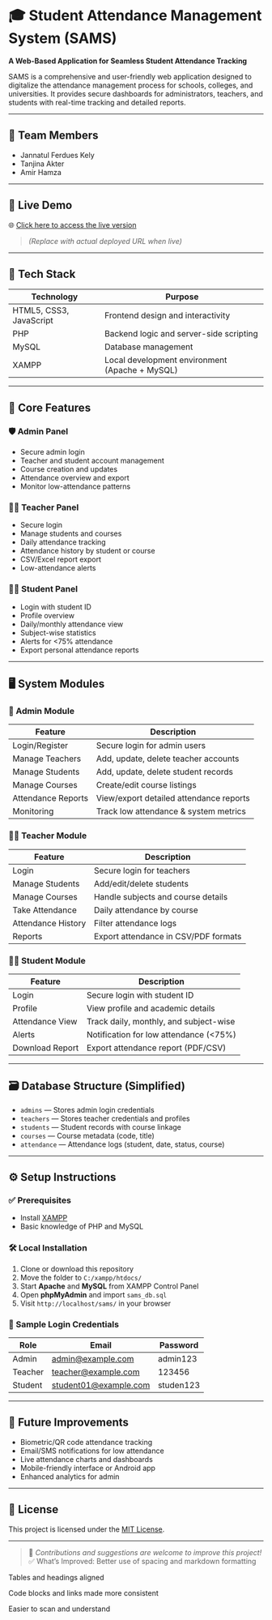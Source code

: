# 🎓 Student Attendance Management System (SAMS)

**A Web-Based Application for Seamless Student Attendance Tracking**

SAMS is a comprehensive and user-friendly web application designed to digitalize the attendance management process for schools, colleges, and universities. It provides secure dashboards for administrators, teachers, and students with real-time tracking and detailed reports.

---

## 👥 Team Members

- Jannatul Ferdues Kely  
- Tanjina Akter  
- Amir Hamza  

---

## 🚀 Live Demo

🌐 [Click here to access the live version](http://localhost/sams/)  
> *(Replace with actual deployed URL when live)*

---

## 🧰 Tech Stack

| Technology             | Purpose                                      |
|------------------------|----------------------------------------------|
| HTML5, CSS3, JavaScript | Frontend design and interactivity            |
| PHP                   | Backend logic and server-side scripting       |
| MySQL                 | Database management                           |
| XAMPP                 | Local development environment (Apache + MySQL) |

---

## 🔑 Core Features

### 🛡️ Admin Panel
- Secure admin login
- Teacher and student account management
- Course creation and updates
- Attendance overview and export
- Monitor low-attendance patterns

### 👨‍🏫 Teacher Panel
- Secure login
- Manage students and courses
- Daily attendance tracking
- Attendance history by student or course
- CSV/Excel report export
- Low-attendance alerts

### 👩‍🎓 Student Panel
- Login with student ID
- Profile overview
- Daily/monthly attendance view
- Subject-wise statistics
- Alerts for <75% attendance
- Export personal attendance reports

---

## 🖥️ System Modules

### 🔐 Admin Module

| Feature            | Description                                |
|--------------------|--------------------------------------------|
| Login/Register     | Secure login for admin users               |
| Manage Teachers    | Add, update, delete teacher accounts       |
| Manage Students    | Add, update, delete student records        |
| Manage Courses     | Create/edit course listings                |
| Attendance Reports | View/export detailed attendance reports    |
| Monitoring         | Track low attendance & system metrics      |

### 👨‍🏫 Teacher Module

| Feature            | Description                                |
|--------------------|--------------------------------------------|
| Login              | Secure login for teachers                  |
| Manage Students    | Add/edit/delete students                   |
| Manage Courses     | Handle subjects and course details         |
| Take Attendance    | Daily attendance by course                 |
| Attendance History | Filter attendance logs                     |
| Reports            | Export attendance in CSV/PDF formats       |

### 👨‍🎓 Student Module

| Feature            | Description                                |
|--------------------|--------------------------------------------|
| Login              | Secure login with student ID               |
| Profile            | View profile and academic details          |
| Attendance View    | Track daily, monthly, and subject-wise     |
| Alerts             | Notification for low attendance (<75%)     |
| Download Report    | Export attendance report (PDF/CSV)         |

---

## 🗃️ Database Structure (Simplified)

- `admins` — Stores admin login credentials  
- `teachers` — Stores teacher credentials and profiles  
- `students` — Student records with course linkage  
- `courses` — Course metadata (code, title)  
- `attendance` — Attendance logs (student, date, status, course)

---

## ⚙️ Setup Instructions

### ✅ Prerequisites

- Install [XAMPP](https://www.apachefriends.org/)
- Basic knowledge of PHP and MySQL

### 🛠️ Local Installation

1. Clone or download this repository  
2. Move the folder to `C:/xampp/htdocs/`  
3. Start **Apache** and **MySQL** from XAMPP Control Panel  
4. Open **phpMyAdmin** and import `sams_db.sql`  
5. Visit `http://localhost/sams/` in your browser

### 🔐 Sample Login Credentials

| Role    | Email                     | Password   |
|---------|---------------------------|------------|
| Admin   | admin@example.com         | admin123   |
| Teacher | teacher@example.com       | 123456     |
| Student | student01@example.com     | studen123  |

---

## 🎯 Future Improvements

- Biometric/QR code attendance tracking  
- Email/SMS notifications for low attendance  
- Live attendance charts and dashboards  
- Mobile-friendly interface or Android app  
- Enhanced analytics for admin

---

## 📄 License

This project is licensed under the [MIT License](LICENSE).

---

> 🔧 *Contributions and suggestions are welcome to improve this project!*
✅ What’s Improved:
Better use of spacing and markdown formatting

Tables and headings aligned

Code blocks and links made more consistent

Easier to scan and understand